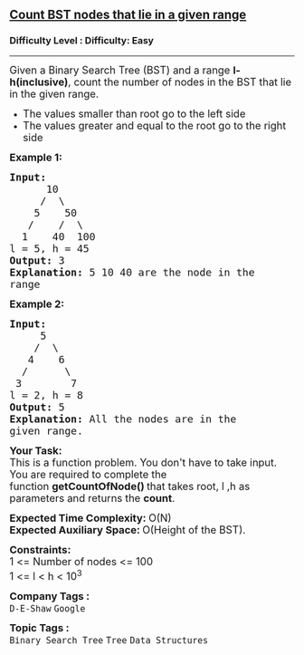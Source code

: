 <h2><a href="https://www.geeksforgeeks.org/problems/count-bst-nodes-that-lie-in-a-given-range/1?page=15&difficulty=School,Basic,Easy,Medium,Hard&status=unsolved&sortBy=submissions">Count BST nodes that lie in a given range</a></h2><h3>Difficulty Level : Difficulty: Easy</h3><hr><div class="problems_problem_content__Xm_eO"><p><span style="font-size:18px">Given a Binary Search Tree (BST) and a range <strong>l-h(inclusive)</strong>, count the number of nodes in the BST that lie in the given range. </span></p>

<ul>
	<li><span style="font-size:18px">The values smaller than root go to the left side</span></li>
	<li><span style="font-size:18px">The values greater and equal to the root go to the right side</span></li>
</ul>

<p><span style="font-size:18px"><strong>Example 1:</strong></span></p>

<pre><span style="font-size:18px"><strong>Input:
</strong>      10
&nbsp;    /  \
&nbsp;   5    50
&nbsp;  /    /  \
&nbsp; 1    40  100
l = 5, h = 45
<strong>Output: </strong>3<strong>
Explanation: </strong>5 10 40 are the node in the
range</span>
</pre>

<p><span style="font-size:18px"><strong>Example 2:</strong></span></p>

<pre><span style="font-size:18px"><strong>Input:</strong>
     5
&nbsp;   /  \
&nbsp;  4    6
&nbsp; /      \
&nbsp;3        7
l = 2, h = 8
<strong>Output: </strong>5<strong>
Explanation: </strong>All the nodes are in the
given range.</span>
</pre>

<p><strong><span style="font-size:18px">Your Task:</span></strong><br>
<span style="font-size:18px">This is a function problem. You don't have to take input. You are required to complete the function&nbsp;<strong>getCountOfNode()&nbsp;</strong>that takes root, l ,h as parameters and returns the <strong>count</strong>.</span></p>

<p><span style="font-size:18px"><strong>Expected Time Complexity:&nbsp;</strong>O(N)<br>
<strong>Expected Auxiliary Space:&nbsp;</strong>O(Height of the BST).</span></p>

<p><span style="font-size:18px"><strong>Constraints:</strong><br>
1 &lt;= Number of nodes &lt;= 100<br>
1 &lt;= l &lt; h &lt; 10<sup>3</sup></span></p>
</div><p><span style=font-size:18px><strong>Company Tags : </strong><br><code>D-E-Shaw</code>&nbsp;<code>Google</code>&nbsp;<br><p><span style=font-size:18px><strong>Topic Tags : </strong><br><code>Binary Search Tree</code>&nbsp;<code>Tree</code>&nbsp;<code>Data Structures</code>&nbsp;